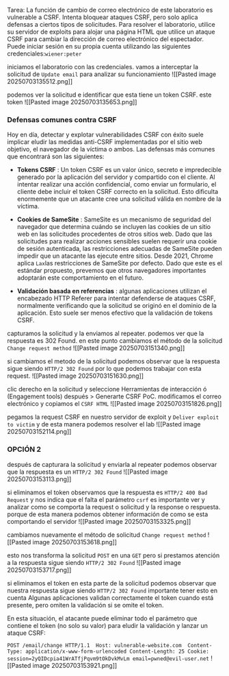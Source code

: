 Tarea: La función de cambio de correo electrónico de este laboratorio es vulnerable a CSRF. Intenta bloquear ataques CSRF, pero solo aplica defensas a ciertos tipos de solicitudes.
Para resolver el laboratorio, utilice su servidor de exploits para alojar una página HTML que utilice un ataque CSRF para cambiar la dirección de correo electrónico del espectador.
Puede iniciar sesión en su propia cuenta utilizando las siguientes credenciales:`wiener:peter`

iniciamos el laboratorio con las credenciales. vamos a interceptar la solicitud de `Update email` para analizar su funcionamiento
![[Pasted image 20250703135512.png]]

podemos ver la solicitud e identificar que esta tiene un token CSRF. este token 
![[Pasted image 20250703135653.png]]

### Defensas comunes contra CSRF

Hoy en día, detectar y explotar vulnerabilidades CSRF con éxito suele implicar eludir las medidas anti-CSRF implementadas por el sitio web objetivo, el navegador de la víctima o ambos. Las defensas más comunes que encontrará son las siguientes:

- **Tokens CSRF** : Un token CSRF es un valor único, secreto e impredecible generado por la aplicación del servidor y compartido con el cliente. Al intentar realizar una acción confidencial, como enviar un formulario, el cliente debe incluir el token CSRF correcto en la solicitud. Esto dificulta enormemente que un atacante cree una solicitud válida en nombre de la víctima.
    
- **Cookies de SameSite** : SameSite es un mecanismo de seguridad del navegador que determina cuándo se incluyen las cookies de un sitio web en las solicitudes procedentes de otros sitios web. Dado que las solicitudes para realizar acciones sensibles suelen requerir una cookie de sesión autenticada, las restricciones adecuadas de SameSite pueden impedir que un atacante las ejecute entre sitios. Desde 2021, Chrome aplica `Lax`las restricciones de SameSite por defecto. Dado que este es el estándar propuesto, prevemos que otros navegadores importantes adoptarán este comportamiento en el futuro.
    
- **Validación basada en referencias** : algunas aplicaciones utilizan el encabezado HTTP Referer para intentar defenderse de ataques CSRF, normalmente verificando que la solicitud se originó en el dominio de la aplicación. Esto suele ser menos efectivo que la validación de tokens CSRF.

capturamos la solicitud y la enviamos al repeater. podemos ver que la respuesta es 302 Found. en este punto cambiamos el método de la solicitud `Change request method` 
![[Pasted image 20250703151340.png]]

si cambiamos el metodo de la solicitud podemos observar que la respuesta sigue siendo `HTTP/2 302 Found` por lo que podemos trabajar con esta request.
![[Pasted image 20250703151630.png]]

clic derecho en la solicitud y seleccione Herramientas de interacción ó (Engagement tools) después  > Generarte CSRF PoC. modificamos el correo electrónico y copiamos el `CSRF HTML`
![[Pasted image 20250703151826.png]]

pegamos la request CSRF en nuestro servidor de exploit y `Deliver exploit to victim` y de esta manera podemos resolver el lab
![[Pasted image 20250703152114.png]]

### OPCIÓN 2

después de capturara la solicitud y enviarla al repeater podemos observar que la respuesta es un `HTTP/2 302 Found` 
![[Pasted image 20250703153113.png]]

si eliminamos el token observamos que la respuesta es `HTTP/2 400 Bad Request` y nos indica que el falta el parámetro `csrf` es importante ver y analizar como se comporta la request o solicitud y la response o respuesta. porque de esta manera podemos obtener información de como se esta comportando el servidor
![[Pasted image 20250703153325.png]]

cambiamos nuevamente el método de solicitud `Change request method` 
![[Pasted image 20250703153618.png]]

esto nos transforma la solicitud `POST` en una `GET` pero si prestamos atención a la respuesta sigue siendo `HTTP/2 302 Found` 
![[Pasted image 20250703153717.png]]

si eliminamos el token en esta parte de la solicitud podemos observar que nuestra respuesta sigue siendo `HTTP/2 302 Found` importante tener esto en cuenta Algunas aplicaciones validan correctamente el token cuando está presente, pero omiten la validación si se omite el token.

En esta situación, el atacante puede eliminar todo el parámetro que contiene el token (no solo su valor) para eludir la validación y lanzar un ataque CSRF:

`POST /email/change HTTP/1.1 
Host: vulnerable-website.com 
Content-Type: application/x-www-form-urlencoded Content-Length: 25 Cookie: session=2yQIDcpia41WrATfjPqvm9tOkDvkMvLm email=pwned@evil-user.net`
![[Pasted image 20250703153921.png]]